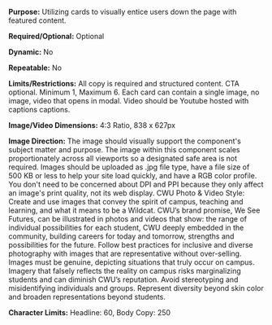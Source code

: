 **Purpose:** Utilizing cards to visually entice users down the page with featured content.

**Required/Optional:** Optional

**Dynamic:** No

**Repeatable:** No

**Limits/Restrictions:** All copy is required and structured content. CTA optional. Minimum 1, Maximum 6. Each card can contain a single image, no image, video that opens in modal. Video should be Youtube hosted with captions captions.

**Image/Video Dimensions:** 4:3 Ratio, 838 x 627px

**Image Direction:** The image should visually support the component's subject matter and purpose.
The image within this component scales proportionately across all viewports so a designated safe area is not required. 
Images should be uploaded as .jpg file type, have a file size of 500 KB or less to help your site load quickly, and have a RGB color profile. You don't need to be concerned about DPI and PPI because they only affect an image's print quality, not its web display.
CWU Photo & Video Style: Create and use images that convey the spirit of campus, teaching and learning, and what it means to be a Wildcat. CWU’s brand promise, We See Futures, can be illustrated in photos and videos that show: the range of individual possibilities for each student, CWU deeply embedded in the community, building careers for today and tomorrow, strengths and possibilities for the future. Follow best practices for inclusive and diverse photography with images that are representative without over-selling. Images must be genuine, depicting situations that truly occur on campus. Imagery that falsely reflects the reality on campus risks marginalizing students and can diminish CWU’s reputation. Avoid stereotyping and misidentifying individuals and groups. Represent diversity beyond skin color and broaden representations beyond students.

**Character Limits:** Headline: 60, Body Copy: 250